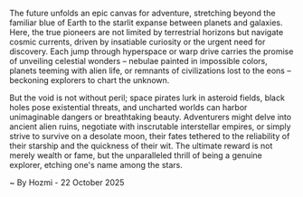
The future unfolds an epic canvas for adventure, stretching beyond the familiar blue of Earth to the starlit expanse between planets and galaxies. Here, the true pioneers are not limited by terrestrial horizons but navigate cosmic currents, driven by insatiable curiosity or the urgent need for discovery. Each jump through hyperspace or warp drive carries the promise of unveiling celestial wonders – nebulae painted in impossible colors, planets teeming with alien life, or remnants of civilizations lost to the eons – beckoning explorers to chart the unknown.

But the void is not without peril; space pirates lurk in asteroid fields, black holes pose existential threats, and uncharted worlds can harbor unimaginable dangers or breathtaking beauty. Adventurers might delve into ancient alien ruins, negotiate with inscrutable interstellar empires, or simply strive to survive on a desolate moon, their fates tethered to the reliability of their starship and the quickness of their wit. The ultimate reward is not merely wealth or fame, but the unparalleled thrill of being a genuine explorer, etching one's name among the stars.

~ By Hozmi - 22 October 2025
